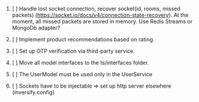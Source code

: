 1. [ ] Handle lost socket connection, recover socket(id, rooms, missed packets) (https://socket.io/docs/v4/connection-state-recovery).
At the moment, all missed packets are stored in memory. Use Redis Streams or MongoDb adapter?

2. [ ] Implement product recommendations based on rating.

3. [ ] Set up OTP verification via third-party service.

4. [ ] Move all model interfaces to the ts/interfaces folder.

5. [ ] The UserModel must be used only in the UserService 

6. [ ] Sockets have to be injectable => set up http server elsewhere (inversify.config)



